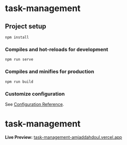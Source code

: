 # task-management

## Project setup

```
npm install
```

### Compiles and hot-reloads for development

```
npm run serve
```

### Compiles and minifies for production

```
npm run build
```

### Customize configuration

See [Configuration Reference](https://cli.vuejs.org/config/).

# task-management

**Live Preview:** [task-management-amjaddahdoul.vercel.app](https://task-management-amjaddahdoul.vercel.app/)
